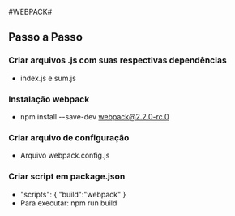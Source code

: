 #WEBPACK#

## Passo a Passo ##

### Criar arquivos .js com suas respectivas dependências

* index.js e sum.js

### Instalação webpack ###
* npm install --save-dev webpack@2.2.0-rc.0

### Criar arquivo de configuração ###
* Arquivo webpack.config.js

### Criar script em package.json ###
* "scripts": { "build":"webpack" }
* Para executar: npm run build
